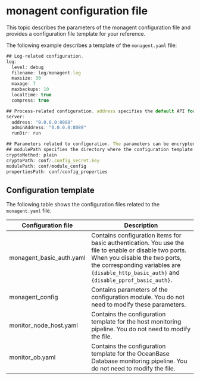 # monagent configuration file

This topic describes the parameters of the monagent configuration file and provides a configuration file template for your reference.

The following example describes a template of the `monagent.yaml` file:

```javascript
## Log-related configuration.
log:
  level: debug
  filename: log/monagent.log
  maxsize: 30
  maxage: 7
  maxbackups: 10
  localtime: true
  compress: true

## Process-related configuration. address specifies the default API for metrics pulling and management. adminAddress specifies the port for pprof debugging.
server:
  address: "0.0.0.0:8088"
  adminAddress: "0.0.0.0:8089"
  runDir: run

## Parameters related to configuration. The parameters can be encrypted by using AES algorithm or left in plain text. If you want to encrypt the configuration items, use the key file in the following path.
## modulePath specifies the directory where the configuration template is stored, and propertiesPath specifies the directory where the KV variables are stored.
cryptoMethod: plain
cryptoPath: conf/.config_secret.key
modulePath: conf/module_config
propertiesPath: conf/config_properties
```

## Configuration template

The following table shows the configuration files related to the `monagent.yaml` file.

| Configuration file | Description |
|--------------------------|---------------------------------------------------|
| monagent_basic_auth.yaml | Contains configuration items for basic authentication. You use the file to enable or disable two ports. When you disable the two ports, the corresponding variables are `{disable_http_basic_auth}` and `{disable_pprof_basic_auth}`.  |
| monagent_config | Contains parameters of the configuration module. You do not need to modify these parameters.  |
| monitor_node_host.yaml | Contains the configuration template for the host monitoring pipeline. You do not need to modify the file.  |
| monitor_ob.yaml | Contains the configuration template for the OceanBase Database monitoring pipeline. You do not need to modify the file.  |
